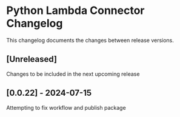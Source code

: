 # Python Lambda Connector Changelog
This changelog documents the changes between release versions.

## [Unreleased]
Changes to be included in the next upcoming release

## [0.0.22] - 2024-07-15
Attempting to fix workflow and publish package
